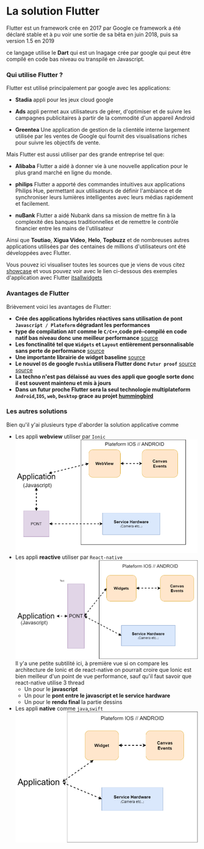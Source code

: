 # La solution Flutter

Flutter est un framework crée en 2017 par Google
ce framework a été déclaré stable et à pu voir une sortie de sa bêta en juin 2018, puis sa version 1.5 en 2019

ce langage utilise le **Dart** qui est un lnagage crée par google qui peut être compilé en code bas niveau ou transpilé en Javascript.

### Qui utilise Flutter ?

Flutter est utilisé principalement par google avec les applications:

- **Stadia** appli pour les jeux cloud google

- **Ads** appli permet aux utilisateurs de gérer, d'optimiser et de suivre les campagnes publicitaires à partir de la commodité d'un appareil Android

- **Greentea** Une application de gestion de la clientèle interne largement utilisée par les ventes de Google qui fournit des visualisations riches pour suivre les objectifs de vente.

Mais Flutter est aussi utiliser par des grande entreprise tel que:

- **Alibaba**
  Flutter a aidé à donner vie à une nouvelle application pour le plus grand marché en ligne du monde.

- **philips**
  Flutter a apporté des commandes intuitives aux applications Philips Hue, permettant aux utilisateurs de définir l'ambiance et de synchroniser leurs lumières intelligentes avec leurs médias rapidement et facilement.

- **nuBank**
  Flutter a aidé Nubank dans sa mission de mettre fin à la complexité des banques traditionnelles et de remettre le contrôle financier entre les mains de l'utilisateur

Ainsi que **Toutiao**, **Xigua Video**, **Helo**, **Topbuzz** et de nombreuses autres applications utilisées par des centaines de millions d'utilisateurs ont été développées avec Flutter.

Vous pouvez ici visualiser toutes les sources que je viens de vous citez [showcase](https://flutter.dev/showcase)
et vous pouvez voir avec le lien ci-dessous des exemples d'application avec Flutter
[itsallwidgets](https://itsallwidgets.com/)

### Avantages de Flutter

Brièvement voici les avantages de Flutter:

- **Crée des applications hybrides réactives sans utilisation de pont `Javascript / Plateform` dégradant les performances**
- **type de compilation `AOT` comme le `C/C++`,code pré-compilé en code natif bas niveau donc une meilleur performance** [source](https://proandroiddev.com/flutters-compilation-patterns-24e139d14177)
- **Les fonctinalité tel que `Widgets` et `Layout` entièrement personnalisable sans perte de performance** [source](https://flutter.dev/docs/development/ui/layout)
- **Une importante librairie de widget baseline** [source](https://flutter.dev/docs/development/ui/widgets)
- **Le nouvel `OS` de google `Fushia` utilisera Flutter donc `Futur proof`** [source](https://medium.com/swlh/flutter-and-fuchsia-the-death-of-react-android-a34f6d12bb82) [source](https://medium.com/swlh/why-businesses-should-start-focusing-on-googles-flutter-and-fuchsia-48e16820f2a9)
- **La techno n'est pas délaissé au vues des appli que google sorte donc il est souvent maintenu et mis à jours**
- **Dans un futur proche Flutter sera la seul technologie multiplateform `Android`,`IOS`, `web`, `Desktop` grace au projet [hummingbird](https://kodytechnolab.com/flutter-web-hummingbird)**

### Les autres solutions

Bien qu'il y'ai plusieurs type d'aborder la solution applicative comme

- Les appli **webview** utiliser par `Ionic`
  ![webview](./img/webview.png)
- Les appli **reactive** utiliser par `React-native`
  ![Reactive](./img/reactive.png)
  Il y'a une petite subtilité ici, à première vue si on compare les architecture de Ionic et de react-native on pourrait croire que Ionic est bien meilleur d'un point de vue performance, sauf qu'il faut savoir que react-native utilise 3 thread
  - Un pour le **javascript**
  - Un pour le **pont entre le javascript et le service hardware**
  - Un pour le **rendu final** la partie dessins
- Les appli **native** comme `java`,`swift` ![native](./img/natif.png)

